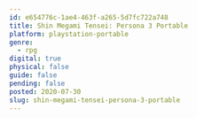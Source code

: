 ```yaml
---
id: e654776c-1ae4-463f-a265-5d7fc722a748
title: Shin Megami Tensei: Persona 3 Portable
platform: playstation-portable
genre:
  - rpg
digital: true
physical: false
guide: false
pending: false
posted: 2020-07-30
slug: shin-megami-tensei-persona-3-portable
---
```

